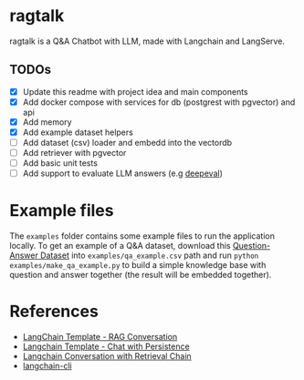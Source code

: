 # ragtalk
ragtalk is a Q&amp;A Chatbot with LLM, made with Langchain and LangServe.

## TODOs

- [x] Update this readme with project idea and main components
- [x] Add docker compose with services for db (postgrest with pgvector) and api
- [x] Add memory
- [x] Add example dataset helpers
- [ ] Add dataset (csv) loader and embedd into the vectordb
- [ ] Add retriever with pgvector
- [ ] Add basic unit tests
- [ ] Add support to evaluate LLM answers (e.g [deepeval](https://github.com/confident-ai/deepeval))

# Example files

The `examples` folder contains some example files to run the application locally. To get an example of a Q&A dataset, download this [Question-Answer Dataset](https://www.kaggle.com/datasets/rtatman/questionanswer-dataset?resource=download&select=S08_question_answer_pairs.txt) into `examples/qa_example.csv` path and run `python examples/make_qa_example.py` to build a simple knowledge base with question and answer together (the result will be embedded together).
# References
- [LangChain Template - RAG Conversation](https://github.com/langchain-ai/langchain/tree/master/templates/rag-conversation)
- [Langchain Template - Chat with Persistence](https://github.com/langchain-ai/langserve/blob/main/examples/chat_with_persistence/server.py)
- [Langchain Conversation with Retrieval Chain](https://github.com/langchain-ai/langserve/blob/main/examples/conversational_retrieval_chain/server.py)
- [langchain-cli](https://github.com/langchain-ai/langchain/blob/master/libs/cli/DOCS.md)
